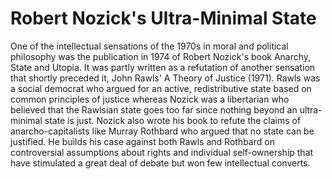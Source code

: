# Robert Nozick's Ultra-Minimal State

One of the intellectual sensations of the 1970s in moral and political philosophy was the publication in 1974 of Robert
Nozick's book Anarchy, State and Utopia.  It was partly written as a refutation of another sensation that shortly
preceded it, John Rawls' A Theory of Justice (1971).  Rawls was a social democrat who argued for an active,
redistributive state based on common principles of justice whereas Nozick was a libertarian who believed that the
Rawlsian state goes too far since nothing beyond an ultra-minimal state is just.  Nozick also wrote his book to refute
the claims of anarcho-capitalists like Murray Rothbard who argued that no state can be justified.  He builds his case
against both Rawls and Rothbard on controversial assumptions about rights and individual self-ownership that have
stimulated a great deal of debate but won few intellectual converts.

